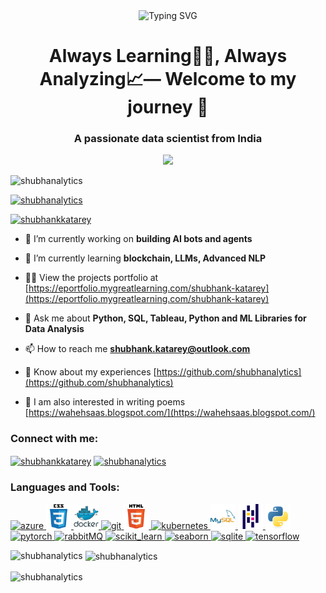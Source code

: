 
<div align="center">
  <img src="https://readme-typing-svg.herokuapp.com?font=Fira+Code&size=24&pause=1000&color=00F7FF&center=true&vCenter=true&width=720&lines=Turning+raw+data+into+impactful+insights;SQL+%7C+Python+%7C+Tableau+%7C+Power+BI;Detail-driven+Data+Analyst+%7C+Creative+Thinker" alt="Typing SVG" />
</div>

<h1 align="center">Always Learning👨‍💻, Always Analyzing📈— Welcome to my journey 🚀</h1>

<h3 align="center">A passionate data scientist from India</h3>
<div align="center">
  <img height="150" src="https://media.giphy.com/media/M9gbBd9nbDrOTu1Mqx/giphy.gif"  />
</div>

<p align="left"> <img src="https://komarev.com/ghpvc/?username=shubhanalytics&label=Profile%20views&color=0e75b6&style=flat" alt="shubhanalytics" /> </p>

<p align="left"> <a href="https://github.com/ryo-ma/github-profile-trophy"><img src="https://github-profile-trophy.vercel.app/?username=shubhanalytics" alt="shubhanalytics" /></a> </p>

<p align="left"> <a href="https://twitter.com/shubhankkatarey" target="blank"><img src="https://img.shields.io/twitter/follow/shubhankkatarey?logo=twitter&style=for-the-badge" alt="shubhankkatarey" /></a> </p>

- 🔭 I’m currently working on **building AI bots and agents**

- 🌱 I’m currently learning **blockchain, LLMs, Advanced NLP**

- 👨‍💻 View the projects portfolio at [https://eportfolio.mygreatlearning.com/shubhank-katarey](https://eportfolio.mygreatlearning.com/shubhank-katarey)

- 💬 Ask me about **Python, SQL, Tableau, Python and ML Libraries for Data Analysis**

- 📫 How to reach me **shubhank.katarey@outlook.com**

- 📄 Know about my experiences [https://github.com/shubhanalytics](https://github.com/shubhanalytics)

- 📝 I am also interested in writing poems [https://wahehsaas.blogspot.com/](https://wahehsaas.blogspot.com/)

<h3 align="left">Connect with me:</h3>
<p align="left">
<a href="https://twitter.com/shubhankkatarey" target="blank"><img align="center" src="https://raw.githubusercontent.com/rahuldkjain/github-profile-readme-generator/master/src/images/icons/Social/twitter.svg" alt="shubhankkatarey" height="30" width="40" /></a>
<a href="https://kaggle.com/shubhanalytics" target="blank"><img align="center" src="https://raw.githubusercontent.com/rahuldkjain/github-profile-readme-generator/master/src/images/icons/Social/kaggle.svg" alt="shubhanalytics" height="30" width="40" /></a>
</p>

<h3 align="left">Languages and Tools:</h3>
<p align="left"> <a href="https://azure.microsoft.com/en-in/" target="_blank" rel="noreferrer"> <img src="https://www.vectorlogo.zone/logos/microsoft_azure/microsoft_azure-icon.svg" alt="azure" width="40" height="40"/> </a> <a href="https://www.w3schools.com/css/" target="_blank" rel="noreferrer"> <img src="https://raw.githubusercontent.com/devicons/devicon/master/icons/css3/css3-original-wordmark.svg" alt="css3" width="40" height="40"/> </a> <a href="https://www.docker.com/" target="_blank" rel="noreferrer"> <img src="https://raw.githubusercontent.com/devicons/devicon/master/icons/docker/docker-original-wordmark.svg" alt="docker" width="40" height="40"/> </a> <a href="https://git-scm.com/" target="_blank" rel="noreferrer"> <img src="https://www.vectorlogo.zone/logos/git-scm/git-scm-icon.svg" alt="git" width="40" height="40"/> </a> <a href="https://www.w3.org/html/" target="_blank" rel="noreferrer"> <img src="https://raw.githubusercontent.com/devicons/devicon/master/icons/html5/html5-original-wordmark.svg" alt="html5" width="40" height="40"/> </a> <a href="https://kubernetes.io" target="_blank" rel="noreferrer"> <img src="https://www.vectorlogo.zone/logos/kubernetes/kubernetes-icon.svg" alt="kubernetes" width="40" height="40"/> </a> <a href="https://www.mysql.com/" target="_blank" rel="noreferrer"> <img src="https://raw.githubusercontent.com/devicons/devicon/master/icons/mysql/mysql-original-wordmark.svg" alt="mysql" width="40" height="40"/> </a> <a href="https://pandas.pydata.org/" target="_blank" rel="noreferrer"> <img src="https://raw.githubusercontent.com/devicons/devicon/2ae2a900d2f041da66e950e4d48052658d850630/icons/pandas/pandas-original.svg" alt="pandas" width="40" height="40"/> </a> <a href="https://www.python.org" target="_blank" rel="noreferrer"> <img src="https://raw.githubusercontent.com/devicons/devicon/master/icons/python/python-original.svg" alt="python" width="40" height="40"/> </a> <a href="https://pytorch.org/" target="_blank" rel="noreferrer"> <img src="https://www.vectorlogo.zone/logos/pytorch/pytorch-icon.svg" alt="pytorch" width="40" height="40"/> </a> <a href="https://www.rabbitmq.com" target="_blank" rel="noreferrer"> <img src="https://www.vectorlogo.zone/logos/rabbitmq/rabbitmq-icon.svg" alt="rabbitMQ" width="40" height="40"/> </a> <a href="https://scikit-learn.org/" target="_blank" rel="noreferrer"> <img src="https://upload.wikimedia.org/wikipedia/commons/0/05/Scikit_learn_logo_small.svg" alt="scikit_learn" width="40" height="40"/> </a> <a href="https://seaborn.pydata.org/" target="_blank" rel="noreferrer"> <img src="https://seaborn.pydata.org/_images/logo-mark-lightbg.svg" alt="seaborn" width="40" height="40"/> </a> <a href="https://www.sqlite.org/" target="_blank" rel="noreferrer"> <img src="https://www.vectorlogo.zone/logos/sqlite/sqlite-icon.svg" alt="sqlite" width="40" height="40"/> </a> <a href="https://www.tensorflow.org" target="_blank" rel="noreferrer"> <img src="https://www.vectorlogo.zone/logos/tensorflow/tensorflow-icon.svg" alt="tensorflow" width="40" height="40"/> </a> </p>

<p><img align="left" src="https://github-readme-stats.vercel.app/api/top-langs?username=shubhanalytics&show_icons=true&locale=en&layout=compact" alt="shubhanalytics" /></p>

<p>&nbsp;<img align="center" src="https://github-readme-stats.vercel.app/api?username=shubhanalytics&show_icons=true&locale=en" alt="shubhanalytics" /></p>

<p><img align="center" src="https://github-readme-streak-stats.herokuapp.com/?user=shubhanalytics&" alt="shubhanalytics" /></p>
